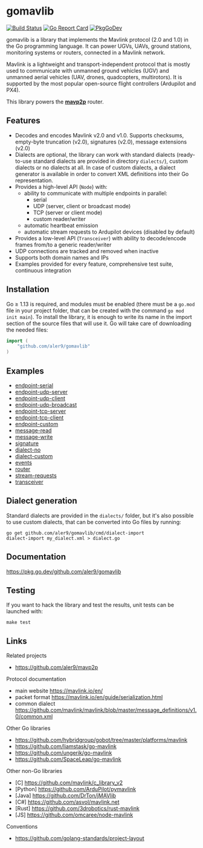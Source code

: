 
# gomavlib

[![Build Status](https://travis-ci.com/aler9/gomavlib.svg?branch=master)](https://travis-ci.com/aler9/gomavlib)
[![Go Report Card](https://goreportcard.com/badge/github.com/aler9/gomavlib)](https://goreportcard.com/report/github.com/aler9/gomavlib)
[![PkgGoDev](https://pkg.go.dev/badge/github.com/aler9/gomavlib)](https://pkg.go.dev/github.com/aler9/gomavlib)

gomavlib is a library that implements the Mavlink protocol (2.0 and 1.0) in the Go programming language. It can power UGVs, UAVs, ground stations, monitoring systems or routers, connected in a Mavlink network.

Mavlink is a lightweight and transport-independent protocol that is mostly used to communicate with unmanned ground vehicles (UGV) and unmanned aerial vehicles (UAV, drones, quadcopters, multirotors). It is supported by the most popular open-source flight controllers (Ardupilot and PX4).

This library powers the [**mavp2p**](https://github.com/aler9/mavp2p) router.

## Features

* Decodes and encodes Mavlink v2.0 and v1.0. Supports checksums, empty-byte truncation (v2.0), signatures (v2.0), message extensions (v2.0)
* Dialects are optional, the library can work with standard dialects (ready-to-use standard dialects are provided in directory `dialects/`), custom dialects or no dialects at all. In case of custom dialects, a dialect generator is available in order to convert XML definitions into their Go representation.
* Provides a high-level API (`Node`) with:
  * ability to communicate with multiple endpoints in parallel:
    * serial
    * UDP (server, client or broadcast mode)
    * TCP (server or client mode)
    * custom reader/writer
  * automatic heartbeat emission
  * automatic stream requests to Ardupilot devices (disabled by default)
* Provides a low-level API (`Transceiver`) with ability to decode/encode frames from/to a generic reader/writer
* UDP connections are tracked and removed when inactive
* Supports both domain names and IPs
* Examples provided for every feature, comprehensive test suite, continuous integration

## Installation

Go &ge; 1.13 is required, and modules must be enabled (there must be a `go.mod` file in your project folder, that can be created with the command `go mod init main`). To install the library, it is enough to write its name in the import section of the source files that will use it. Go will take care of downloading the needed files:
```go
import (
    "github.com/aler9/gomavlib"
)
```

## Examples

* [endpoint-serial](examples/endpoint-serial.go)
* [endpoint-udp-server](examples/endpoint-udp-server.go)
* [endpoint-udp-client](examples/endpoint-udp-client.go)
* [endpoint-udp-broadcast](examples/endpoint-udp-broadcast.go)
* [endpoint-tcp-server](examples/endpoint-tcp-server.go)
* [endpoint-tcp-client](examples/endpoint-tcp-client.go)
* [endpoint-custom](examples/endpoint-custom.go)
* [message-read](examples/message-read.go)
* [message-write](examples/message-write.go)
* [signature](examples/signature.go)
* [dialect-no](examples/dialect-no.go)
* [dialect-custom](examples/dialect-custom.go)
* [events](examples/events.go)
* [router](examples/router.go)
* [stream-requests](examples/stream-requests.go)
* [transceiver](examples/transceiver.go)

## Dialect generation

Standard dialects are provided in the `dialects/` folder, but it's also possible to use custom dialects, that can be converted into Go files by running:
```
go get github.com/aler9/gomavlib/cmd/dialect-import
dialect-import my_dialect.xml > dialect.go
```

## Documentation

https://pkg.go.dev/github.com/aler9/gomavlib

## Testing

If you want to hack the library and test the results, unit tests can be launched with:
```
make test
```

## Links

Related projects
* https://github.com/aler9/mavp2p

Protocol documentation
* main website https://mavlink.io/en/
* packet format https://mavlink.io/en/guide/serialization.html
* common dialect https://github.com/mavlink/mavlink/blob/master/message_definitions/v1.0/common.xml

Other Go libraries
* https://github.com/hybridgroup/gobot/tree/master/platforms/mavlink
* https://github.com/liamstask/go-mavlink
* https://github.com/ungerik/go-mavlink
* https://github.com/SpaceLeap/go-mavlink

Other non-Go libraries
* [C] https://github.com/mavlink/c_library_v2
* [Python] https://github.com/ArduPilot/pymavlink
* [Java] https://github.com/DrTon/jMAVlib
* [C#] https://github.com/asvol/mavlink.net
* [Rust] https://github.com/3drobotics/rust-mavlink
* [JS] https://github.com/omcaree/node-mavlink

Conventions
* https://github.com/golang-standards/project-layout
